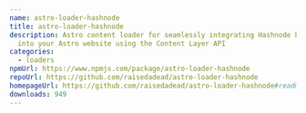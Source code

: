 ```yaml
---
name: astro-loader-hashnode
title: astro-loader-hashnode
description: Astro content loader for seamlessly integrating Hashnode blog posts
  into your Astro website using the Content Layer API
categories:
  - loaders
npmUrl: https://www.npmjs.com/package/astro-loader-hashnode
repoUrl: https://github.com/raisedadead/astro-loader-hashnode
homepageUrl: https://github.com/raisedadead/astro-loader-hashnode#readme
downloads: 949
---
```

